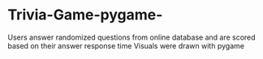 # Trivia-Game-pygame-
Users answer randomized questions from online database and are scored based on their answer response time
Visuals were drawn with pygame
